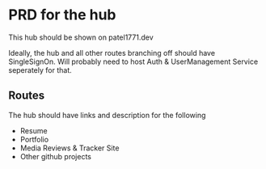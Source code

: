 # PRD for the hub
This hub should be shown on patel1771.dev

Ideally, the hub and all other routes branching off should have SingleSignOn. Will probably need to host Auth & UserManagement Service seperately for that.

## Routes
The hub should have links and description for the following
- Resume
- Portfolio
- Media Reviews & Tracker Site
- Other github projects